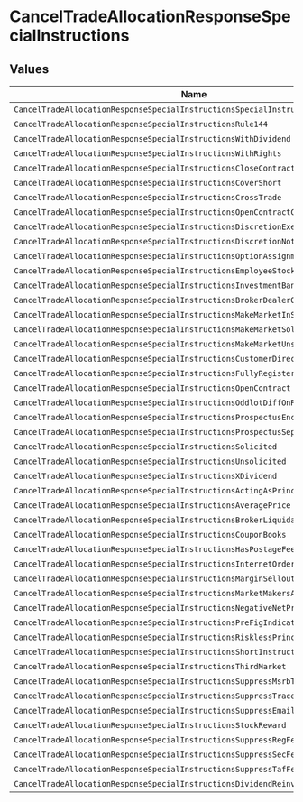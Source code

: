 # CancelTradeAllocationResponseSpecialInstructions


## Values

| Name                                                                             | Value                                                                            |
| -------------------------------------------------------------------------------- | -------------------------------------------------------------------------------- |
| `CancelTradeAllocationResponseSpecialInstructionsSpecialInstructionsUnspecified` | SPECIAL_INSTRUCTIONS_UNSPECIFIED                                                 |
| `CancelTradeAllocationResponseSpecialInstructionsRule144`                        | RULE_144                                                                         |
| `CancelTradeAllocationResponseSpecialInstructionsWithDividend`                   | WITH_DIVIDEND                                                                    |
| `CancelTradeAllocationResponseSpecialInstructionsWithRights`                     | WITH_RIGHTS                                                                      |
| `CancelTradeAllocationResponseSpecialInstructionsCloseContract`                  | CLOSE_CONTRACT                                                                   |
| `CancelTradeAllocationResponseSpecialInstructionsCoverShort`                     | COVER_SHORT                                                                      |
| `CancelTradeAllocationResponseSpecialInstructionsCrossTrade`                     | CROSS_TRADE                                                                      |
| `CancelTradeAllocationResponseSpecialInstructionsOpenContractCovered`            | OPEN_CONTRACT_COVERED                                                            |
| `CancelTradeAllocationResponseSpecialInstructionsDiscretionExercised`            | DISCRETION_EXERCISED                                                             |
| `CancelTradeAllocationResponseSpecialInstructionsDiscretionNotExercised`         | DISCRETION_NOT_EXERCISED                                                         |
| `CancelTradeAllocationResponseSpecialInstructionsOptionAssignment`               | OPTION_ASSIGNMENT                                                                |
| `CancelTradeAllocationResponseSpecialInstructionsEmployeeStockOption`            | EMPLOYEE_STOCK_OPTION                                                            |
| `CancelTradeAllocationResponseSpecialInstructionsInvestmentBanking`              | INVESTMENT_BANKING                                                               |
| `CancelTradeAllocationResponseSpecialInstructionsBrokerDealerOrder`              | BROKER_DEALER_ORDER                                                              |
| `CancelTradeAllocationResponseSpecialInstructionsMakeMarketInSecurity`           | MAKE_MARKET_IN_SECURITY                                                          |
| `CancelTradeAllocationResponseSpecialInstructionsMakeMarketSolicited`            | MAKE_MARKET_SOLICITED                                                            |
| `CancelTradeAllocationResponseSpecialInstructionsMakeMarketUnsolicited`          | MAKE_MARKET_UNSOLICITED                                                          |
| `CancelTradeAllocationResponseSpecialInstructionsCustomerDirected`               | CUSTOMER_DIRECTED                                                                |
| `CancelTradeAllocationResponseSpecialInstructionsFullyRegistered`                | FULLY_REGISTERED                                                                 |
| `CancelTradeAllocationResponseSpecialInstructionsOpenContract`                   | OPEN_CONTRACT                                                                    |
| `CancelTradeAllocationResponseSpecialInstructionsOddlotDiffOnRequest`            | ODDLOT_DIFF_ON_REQUEST                                                           |
| `CancelTradeAllocationResponseSpecialInstructionsProspectusEnclosed`             | PROSPECTUS_ENCLOSED                                                              |
| `CancelTradeAllocationResponseSpecialInstructionsProspectusSeparateMail`         | PROSPECTUS_SEPARATE_MAIL                                                         |
| `CancelTradeAllocationResponseSpecialInstructionsSolicited`                      | SOLICITED                                                                        |
| `CancelTradeAllocationResponseSpecialInstructionsUnsolicited`                    | UNSOLICITED                                                                      |
| `CancelTradeAllocationResponseSpecialInstructionsXDividend`                      | X_DIVIDEND                                                                       |
| `CancelTradeAllocationResponseSpecialInstructionsActingAsPrincipal`              | ACTING_AS_PRINCIPAL                                                              |
| `CancelTradeAllocationResponseSpecialInstructionsAveragePrice`                   | AVERAGE_PRICE                                                                    |
| `CancelTradeAllocationResponseSpecialInstructionsBrokerLiquidation`              | BROKER_LIQUIDATION                                                               |
| `CancelTradeAllocationResponseSpecialInstructionsCouponBooks`                    | COUPON_BOOKS                                                                     |
| `CancelTradeAllocationResponseSpecialInstructionsHasPostageFee`                  | HAS_POSTAGE_FEE                                                                  |
| `CancelTradeAllocationResponseSpecialInstructionsInternetOrder`                  | INTERNET_ORDER                                                                   |
| `CancelTradeAllocationResponseSpecialInstructionsMarginSellout`                  | MARGIN_SELLOUT                                                                   |
| `CancelTradeAllocationResponseSpecialInstructionsMarketMakersAsPrincipal`        | MARKET_MAKERS_AS_PRINCIPAL                                                       |
| `CancelTradeAllocationResponseSpecialInstructionsNegativeNetProceed`             | NEGATIVE_NET_PROCEED                                                             |
| `CancelTradeAllocationResponseSpecialInstructionsPreFigIndicator`                | PRE_FIG_INDICATOR                                                                |
| `CancelTradeAllocationResponseSpecialInstructionsRisklessPrincipalInstruction`   | RISKLESS_PRINCIPAL_INSTRUCTION                                                   |
| `CancelTradeAllocationResponseSpecialInstructionsShortInstruction`               | SHORT_INSTRUCTION                                                                |
| `CancelTradeAllocationResponseSpecialInstructionsThirdMarket`                    | THIRD_MARKET                                                                     |
| `CancelTradeAllocationResponseSpecialInstructionsSuppressMsrbTransmission`       | SUPPRESS_MSRB_TRANSMISSION                                                       |
| `CancelTradeAllocationResponseSpecialInstructionsSuppressTraceReporting`         | SUPPRESS_TRACE_REPORTING                                                         |
| `CancelTradeAllocationResponseSpecialInstructionsSuppressEmailNotification`      | SUPPRESS_EMAIL_NOTIFICATION                                                      |
| `CancelTradeAllocationResponseSpecialInstructionsStockReward`                    | STOCK_REWARD                                                                     |
| `CancelTradeAllocationResponseSpecialInstructionsSuppressRegFees`                | SUPPRESS_REG_FEES                                                                |
| `CancelTradeAllocationResponseSpecialInstructionsSuppressSecFee`                 | SUPPRESS_SEC_FEE                                                                 |
| `CancelTradeAllocationResponseSpecialInstructionsSuppressTafFee`                 | SUPPRESS_TAF_FEE                                                                 |
| `CancelTradeAllocationResponseSpecialInstructionsDividendReinvestment`           | DIVIDEND_REINVESTMENT                                                            |